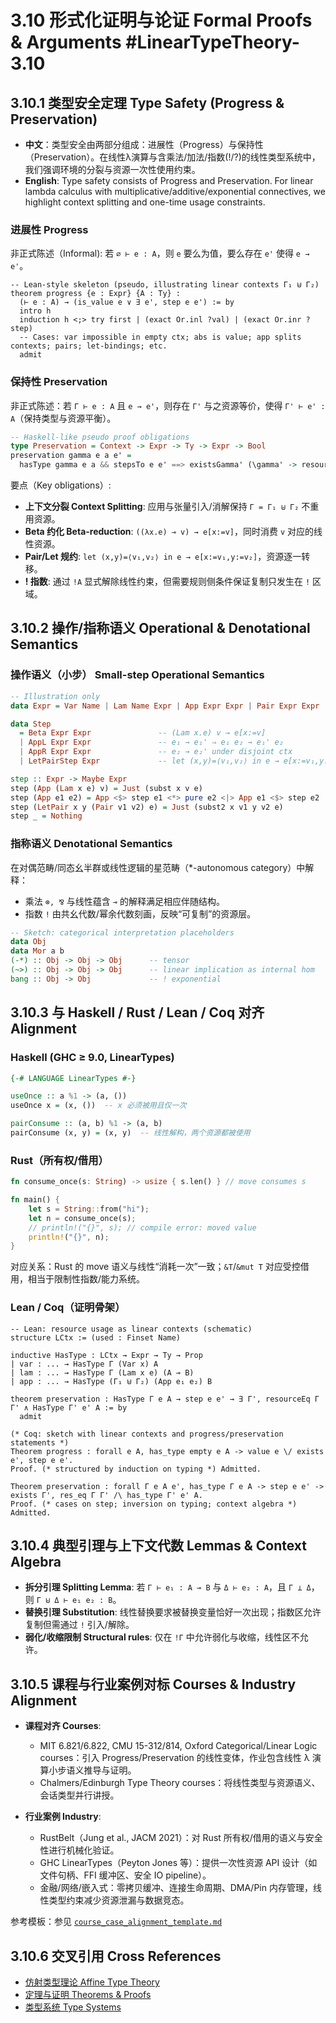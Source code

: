 # 3.10 形式化证明与论证 Formal Proofs & Arguments #LinearTypeTheory-3.10

## 3.10.1 类型安全定理 Type Safety (Progress & Preservation)

- **中文**：类型安全由两部分组成：进展性（Progress）与保持性（Preservation）。在线性λ演算与含乘法/加法/指数(!/?)的线性类型系统中，我们强调环境的分裂与资源一次性使用约束。
- **English**: Type safety consists of Progress and Preservation. For linear lambda calculus with multiplicative/additive/exponential connectives, we highlight context splitting and one-time usage constraints.

### 进展性 Progress

非正式陈述（Informal): 若 `∅ ⊢ e : A`，则 `e` 要么为值，要么存在 `e'` 使得 `e → e'`。

```lean
-- Lean-style skeleton (pseudo, illustrating linear contexts Γ₁ ⊎ Γ₂)
theorem progress {e : Expr} {A : Ty} :
  (⊢ e : A) → (is_value e ∨ ∃ e', step e e') := by
  intro h
  induction h <;> try first | (exact Or.inl ?val) | (exact Or.inr ?step)
  -- Cases: var impossible in empty ctx; abs is value; app splits contexts; pairs; let-bindings; etc.
  admit
```

### 保持性 Preservation

非正式陈述：若 `Γ ⊢ e : A` 且 `e → e'`，则存在 `Γ'` 与之资源等价，使得 `Γ' ⊢ e' : A`（保持类型与资源平衡）。

```haskell
-- Haskell-like pseudo proof obligations
type Preservation = Context -> Expr -> Ty -> Expr -> Bool
preservation gamma e a e' =
  hasType gamma e a && stepsTo e e' ==> existsGamma' (\gamma' -> resourceEq gamma gamma' && hasType gamma' e' a)
```

要点（Key obligations）:

- **上下文分裂 Context Splitting**: 应用与张量引入/消解保持 `Γ = Γ₁ ⊎ Γ₂` 不重用资源。
- **Beta 约化 Beta-reduction**: `((λx.e) ⊸ v) → e[x:=v]`，同时消费 `v` 对应的线性资源。
- **Pair/Let 规约**: `let (x,y)=⟨v₁,v₂⟩ in e → e[x:=v₁,y:=v₂]`，资源逐一转移。
- **! 指数**: 通过 `!A` 显式解除线性约束，但需要规则侧条件保证复制只发生在 `!` 区域。

## 3.10.2 操作/指称语义 Operational & Denotational Semantics

### 操作语义（小步） Small-step Operational Semantics

```haskell
-- Illustration only
data Expr = Var Name | Lam Name Expr | App Expr Expr | Pair Expr Expr | LetPair Name Name Expr Expr | Bang Expr | Derelict Expr

data Step
  = Beta Expr Expr               -- (Lam x.e) v → e[x:=v]
  | AppL Expr Expr               -- e₁ → e₁' ⇒ e₁ e₂ → e₁' e₂
  | AppR Expr Expr               -- e₂ → e₂' under disjoint ctx
  | LetPairStep Expr             -- let (x,y)=⟨v₁,v₂⟩ in e → e[x:=v₁,y:=v₂]

step :: Expr -> Maybe Expr
step (App (Lam x e) v) = Just (subst x v e)
step (App e1 e2) = App <$> step e1 <*> pure e2 <|> App e1 <$> step e2
step (LetPair x y (Pair v1 v2) e) = Just (subst2 x v1 y v2 e)
step _ = Nothing
```

### 指称语义 Denotational Semantics

在对偶范畴/同态幺半群或线性逻辑的星范畴（*-autonomous category）中解释：

- 乘法 `⊗, ⅋` 与线性蕴含 `⊸` 的解释满足相应伴随结构。
- 指数 `!` 由共幺代数/幂余代数刻画，反映“可复制”的资源层。

```haskell
-- Sketch: categorical interpretation placeholders
data Obj
data Mor a b
(-*) :: Obj -> Obj -> Obj      -- tensor
(~>) :: Obj -> Obj -> Obj      -- linear implication as internal hom
bang :: Obj -> Obj             -- ! exponential
```

## 3.10.3 与 Haskell / Rust / Lean / Coq 对齐 Alignment

### Haskell (GHC ≥ 9.0, LinearTypes)

```haskell
{-# LANGUAGE LinearTypes #-}

useOnce :: a %1 -> (a, ())
useOnce x = (x, ())  -- x 必须被用且仅一次

pairConsume :: (a, b) %1 -> (a, b)
pairConsume (x, y) = (x, y)  -- 线性解构，两个资源都被使用
```

### Rust（所有权/借用）

```rust
fn consume_once(s: String) -> usize { s.len() } // move consumes s

fn main() {
    let s = String::from("hi");
    let n = consume_once(s);
    // println!("{}", s); // compile error: moved value
    println!("{}", n);
}
```

对应关系：Rust 的 move 语义与线性“消耗一次”一致；`&T`/`&mut T` 对应受控借用，相当于限制性指数/能力系统。

### Lean / Coq（证明骨架）

```lean
-- Lean: resource usage as linear contexts (schematic)
structure LCtx := (used : Finset Name)

inductive HasType : LCtx → Expr → Ty → Prop
| var : ... → HasType Γ (Var x) A
| lam : ... → HasType Γ (Lam x e) (A ⊸ B)
| app : ... → HasType (Γ₁ ⊎ Γ₂) (App e₁ e₂) B

theorem preservation : HasType Γ e A → step e e' → ∃ Γ', resourceEq Γ Γ' ∧ HasType Γ' e' A := by
  admit
```

```coq
(* Coq: sketch with linear contexts and progress/preservation statements *)
Theorem progress : forall e A, has_type empty e A -> value e \/ exists e', step e e'.
Proof. (* structured by induction on typing *) Admitted.

Theorem preservation : forall Γ e A e', has_type Γ e A -> step e e' -> exists Γ', res_eq Γ Γ' /\ has_type Γ' e' A.
Proof. (* cases on step; inversion on typing; context algebra *) Admitted.
```

## 3.10.4 典型引理与上下文代数 Lemmas & Context Algebra

- **拆分引理 Splitting Lemma**: 若 `Γ ⊢ e₁ : A ⊸ B` 与 `Δ ⊢ e₂ : A`，且 `Γ ⊥ Δ`，则 `Γ ⊎ Δ ⊢ e₁ e₂ : B`。
- **替换引理 Substitution**: 线性替换要求被替换变量恰好一次出现；指数区允许复制但需通过 `!` 引入/解除。
- **弱化/收缩限制 Structural rules**: 仅在 `!Γ` 中允许弱化与收缩，线性区不允许。

## 3.10.5 课程与行业案例对标 Courses & Industry Alignment

- **课程对齐 Courses**:
  - MIT 6.821/6.822, CMU 15-312/814, Oxford Categorical/Linear Logic courses：引入 Progress/Preservation 的线性变体，作业包含线性 λ 演算小步语义推导与证明。
  - Chalmers/Edinburgh Type Theory courses：将线性类型与资源语义、会话类型并行讲授。

- **行业案例 Industry**:
  - RustBelt（Jung et al., JACM 2021）：对 Rust 所有权/借用的语义与安全性进行机械化验证。
  - GHC LinearTypes（Peyton Jones 等）：提供一次性资源 API 设计（如文件句柄、FFI 缓冲区、安全 IO pipeline）。
  - 金融/网络/嵌入式：零拷贝缓冲、连接生命周期、DMA/Pin 内存管理，线性类型约束减少资源泄漏与数据竞态。

参考模板：参见 [`course_case_alignment_template.md`](../course_case_alignment_template.md)

## 3.10.6 交叉引用 Cross References

- [仿射类型理论 Affine Type Theory](../AffineTypeTheory/README.md)
- [定理与证明 Theorems & Proofs](../Theorems_Proofs/README.md)
- [类型系统 Type Systems](../TypeSystems/README.md)
